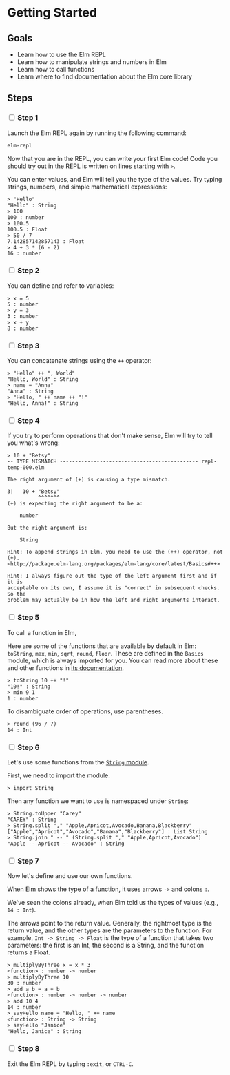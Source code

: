 # Getting Started

## Goals

  - Learn how to use the Elm REPL
  - Learn how to manipulate strings and numbers in Elm
  - Learn how to call functions
  - Learn where to find documentation about the Elm core library

## Steps

### <input type="checkbox"> Step 1

Launch the Elm REPL again by running the following command:

```sh
elm-repl
```

Now that you are in the REPL, you can write your first Elm code! Code you should try out in the REPL is written on lines starting with `>`.

You can enter values, and Elm will tell you the type of the values.  Try typing
strings, numbers, and simple mathematical expressions:

```
> "Hello"
"Hello" : String
> 100
100 : number
> 100.5
100.5 : Float
> 50 / 7
7.142857142857143 : Float
> 4 + 3 * (6 - 2)
16 : number
```

### <input type="checkbox"> Step 2

You can define and refer to variables:

```
> x = 5
5 : number
> y = 3
3 : number
> x + y
8 : number
```

### <input type="checkbox"> Step 3

You can concatenate strings using the `++` operator:


```
> "Hello" ++ ", World"
"Hello, World" : String
> name = "Anna"
"Anna" : String
> "Hello, " ++ name ++ "!"
"Hello, Anna!" : String
```

### <input type="checkbox"> Step 4

If you try to perform operations that don't make sense, Elm will try to tell you
what's wrong:

```
> 10 + "Betsy"
-- TYPE MISMATCH --------------------------------------------- repl-temp-000.elm

The right argument of (+) is causing a type mismatch.

3|   10 + "Betsy"
          ^^^^^^^
(+) is expecting the right argument to be a:

    number

But the right argument is:

    String

Hint: To append strings in Elm, you need to use the (++) operator, not (+).
<http://package.elm-lang.org/packages/elm-lang/core/latest/Basics#++>

Hint: I always figure out the type of the left argument first and if it is
acceptable on its own, I assume it is "correct" in subsequent checks. So the
problem may actually be in how the left and right arguments interact.
```

### <input type="checkbox"> Step 5

To call a function in Elm,

Here are some of the functions that are available by default in Elm: `toString`, `max`, `min`, `sqrt`, `round`, `floor`.  These are defined in the `Basics` module, which is always imported for you. You can read more about these and other functions in [its documentation](http://package.elm-lang.org/packages/elm-lang/core/latest/Basics).

```
> toString 10 ++ "!"
"10!" : String
> min 9 1
1 : number
```

To disambiguate order of operations, use parentheses.

```
> round (96 / 7)
14 : Int
```

### <input type="checkbox"> Step 6

Let's use some functions from the [`String` module](http://package.elm-lang.org/packages/elm-lang/core/latest/String).

First, we need to import the module.


```
> import String
```

Then any function we want to use is namespaced under `String`:

```
> String.toUpper "Carey"
"CAREY" : String
> String.split "," "Apple,Apricot,Avocado,Banana,Blackberry"
["Apple","Apricot","Avocado","Banana","Blackberry"] : List String
> String.join " -- " (String.split "," "Apple,Apricot,Avocado")
"Apple -- Apricot -- Avocado" : String
```

### <input type="checkbox"> Step 7

Now let's define and use our own functions.

When Elm shows the type of a function, it uses arrows `->` and colons `:`.

We've seen the colons already, when Elm told us the types of values (e.g., `14 : Int`).

The arrows point to the return value.  Generally, the rightmost type is the return value, and the other types are the parameters to the function.  For example, `Int -> String -> Float` is the type of a function that takes two parameters: the first is an Int, the second is a String, and the function returns a Float.

```
> multiplyByThree x = x * 3
<function> : number -> number
> multiplyByThree 10
30 : number
> add a b = a + b
<function> : number -> number -> number
> add 10 4
14 : number
> sayHello name = "Hello, " ++ name
<function> : String -> String
> sayHello "Janice"
"Hello, Janice" : String
```

### <input type="checkbox"> Step 8

Exit the Elm REPL by typing `:exit`, or `CTRL-C`.

